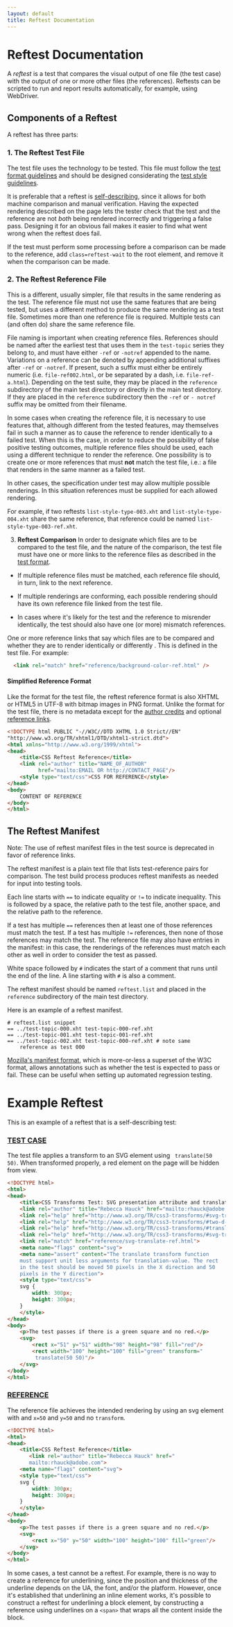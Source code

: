 ```yaml
---
layout: default
title: Reftest Documentation
---
```


# Reftest Documentation

A _reftest_ is a test that compares the visual output of one file 
(the test case) with the output of one or more other files (the 
references). Reftests can be scripted to run and report results 
automatically, for example, using WebDriver. 

## Components of a Reftest

A reftest has three parts:

### 1. The Reftest Test File ###

  The test file uses the technology to be tested. This file must
  follow the [test format guidelines][format-guidelines] and should 
  be designed considerating the 
  [test style guidelines][style-guidelines].

  It is preferable that a reftest is [self-describing][selfdesc], since it allows 
  for both machine comparison and manual verification.  Having the 
  expected rendering described on the page lets the tester 
  check that the test and the reference are not _both_ being 
  rendered incorrectly and triggering a false pass. Designing it for 
  an obvious fail makes it easier to find what went 
  wrong when the reftest does fail.

  If the test must perform some processing before a comparison can 
  be made to the reference, add `class=reftest-wait` to the root 
  element, and remove it when the comparison can be made.

### 2. The Reftest Reference File ###
  
  This is a different, usually simpler, file that results in the 
  same rendering as the test. The reference file must not use 
  the same features that are being tested, but uses a different 
  method to produce the same rendering as a test file. Sometimes 
  more than one reference file is required. Multiple tests can (and 
  often do) share the same reference file.

  File naming is important when creating reference files. References 
  should be named after the earliest test that uses them in the 
  `test-topic` series they belong to, and must have either 
  `-ref` or `-notref` appended to the name. Variations on a 
  reference can be denoted by appending additional suffixes after 
  `-ref` or `-notref`.  If present, such a suffix must either be 
  entirely numeric (i.e. `file-ref002.html`, or be separated by a 
  dash, i.e. `file-ref-a.html`). Depending on the test suite, they 
  may be placed in the `reference` subdirectory of the main test 
  directory or directly in the main test directory. If they are 
  placed in the `reference` subdirectory then the `-ref` or `-
  notref` suffix may be omitted from their filename.

  In some cases when creating the reference file, it is necessary to 
  use features that, although different from the tested features, 
  may themselves fail in such a manner as to cause the reference to 
  render identically to a failed test. When this is the case, in 
  order to reduce the possibility of false positive testing 
  outcomes, multiple reference files should be used, each using a 
  different technique to render the reference. One possibility is to 
  create one or more references that must **not** match the test 
  file, i.e.: a file that renders in the same manner as a failed 
  test.

  In other cases, the specification under test may allow multiple 
  possible renderings. In this situation references must be supplied 
  for each allowed rendering.

  For example, if two reftests 
  `list-style-type-003.xht` and `list-style-type-004.xht` share 
  the same reference, that reference could be named 
  `list-style-type-003-ref.xht`.

3. **Reftest Comparison**
In order to designate which files are to be compared to the test 
file, and the nature of the comparison, the test file must have one
or more links to the reference files as described in the 
[test format][format-guidelines].

  * If multiple reference files must be matched, each reference file 
    should, in turn, link to the next reference.

  * If multiple renderings are conforming, each possible rendering 
    should have its own reference file linked from the test file.

  * In cases where it's likely for the test and the reference to 
    misrender identically, the test should also have one (or more) 
    mismatch references.

   One or more reference links that say which files are to be 
   compared and whether they are to render identically or differently
   . This is defined in the test file. For example:

``` html 
  <link rel="match" href="reference/background-color-ref.html" />
```

#### Simplified Reference Format

Like the format for the test file, the reftest reference format is 
also XHTML or HTML5 in UTF-8 with bitmap images in PNG format. 
Unlike the format for the test file, there is no metadata except for 
the [author credits][credits] and optional [reference links][
reference-links].

``` html
<!DOCTYPE html PUBLIC "-//W3C//DTD XHTML 1.0 Strict//EN"
"http://www.w3.org/TR/xhtml1/DTD/xhtml1-strict.dtd">
<html xmlns="http://www.w3.org/1999/xhtml">
<head>
    <title>CSS Reftest Reference</title>
    <link rel="author" title="NAME_OF_AUTHOR"
          href="mailto:EMAIL OR http://CONTACT_PAGE"/> 
    <style type="text/css">CSS FOR REFERENCE</style>
</head>
<body>
    CONTENT OF REFERENCE
</body>
</html>
```

## The Reftest Manifest

Note: The use of reftest manifest files in the test source  is 
      deprecated in favor of reference links.

The reftest manifest is a plain text file that lists test-reference 
pairs for comparison. The test build process produces reftest 
manifests as needed for input into testing tools.

Each line starts with `==` to indicate equality or `!=` to 
indicate inequality. This is followed by a space, the relative path 
to the test file, another space, and the relative path to the 
reference.

If a test has multiple `==` references then at least one of 
those references must match the test. If a test has multiple 
`!=` references, then none of those references may match the 
test. The reference file may also have entries in the manifest: in 
this case, the renderings of the references must match each other as 
well in order to consider the test as passed.

White space followed by `#` indicates the start of a comment that 
runs until the end of the line. A line starting with `#` is also 
a comment.

The reftest manifest should be named `reftest.list` and placed in the
`reference` subdirectory of the main test directory.

Here is an example of a reftest manifest.

    # reftest.list snippet
    == ../test-topic-000.xht test-topic-000-ref.xht
    == ../test-topic-001.xht test-topic-001-ref.xht
    == ../test-topic-002.xht test-topic-000-ref.xht # note same 
        reference as test 000

[Mozilla's manifest format][moz-manifest], which is more-or-less a 
superset of the W3C format, allows annotations such as whether the 
test is expected to pass or fail. These can be useful when setting 
up automated regression testing.


# Example Reftest

This is an example of a reftest that is a self-describing test:

### [TEST CASE][exampletest]

The test file applies a transform to an SVG element using `
translate(50 50)`. When transformed properly, a red element on 
the page will be hidden from view.

```html
<!DOCTYPE html>
<html>
<head>
    <title>CSS Transforms Test: SVG presentation attribute and translate with translation-value arguments without unit</title>
    <link rel="author" title="Rebecca Hauck" href="mailto:rhauck@adobe.com">
    <link rel="help" href="http://www.w3.org/TR/css3-transforms/#svg-transform">
    <link rel="help" href="http://www.w3.org/TR/css3-transforms/#two-d-transform-functions">
    <link rel="help" href="http://www.w3.org/TR/css3-transforms/#translate-function">
    <link rel="help" href="http://www.w3.org/TR/css3-transforms/#svg-transform-value">
    <link rel="match" href="reference/svg-translate-ref.html">
    <meta name="flags" content="svg">
    <meta name="assert" content="The translate transform function 
    must support unit less arguments for translation-value. The rect 
    in the test should be moved 50 pixels in the X direction and 50 
    pixels in the Y direction">
    <style type="text/css">
    svg {
        width: 300px;
        height: 300px;
    }
    </style>
</head>
<body>
    <p>The test passes if there is a green square and no red.</p>
    <svg>
        <rect x="51" y="51" width="98" height="98" fill="red"/>
        <rect width="100" height="100" fill="green" transform="
         translate(50 50)"/>
    </svg>
</body>
</html>
```     
### [REFERENCE][exampleref]

The reference file achieves the intended rendering by using an 
svg element with and `x=50` and `y=50` and no `transform`.

```html
<!DOCTYPE html>
<html>
<head>
    <title>CSS Reftest Reference</title>
       <link rel="author" title="Rebecca Hauck" href="
       mailto:rhauck@adobe.com">
    <meta name="flags" content="svg">
    <style type="text/css">
    svg {
        width: 300px;
        height: 300px;
    }
    </style>
</head>
<body>
    <p>The test passes if there is a green square and no red.</p>
    <svg>
        <rect x="50" y="50" width="100" height="100" fill="green"/>
    </svg>
</body>
</html>
```

In some cases, a test cannot be a reftest. For example, there is no 
way to create a reference for underlining, since the position and 
thickness of the underline depends on the UA, the font, and/or the 
platform. However, once it's established that underlining an inline 
element works, it's possible to construct a reftest for underlining 
a block element, by constructing a reference using underlines on a 
`<span>` that wraps all the content inside the block.

[selfdesc]: ./test-style-guidelines.html#self-describing
[exampletest]: http://test.csswg.org/source/contributors/adobe/submitted/svg-transform/translate/svg-translate-001.html
[exampleref]: http://test.csswg.org/source/contributors/adobe/submitted/svg-transform/translate/reference/svg-translate-ref.html
[format-guidelines]: ./test-format-guidelines.html
[style-guidelines]: ./test-style-guidelines.html
[credits]: ./test-templates.html#credits
[reference-links]: ./test-format-guidelines.html#reference-links
[moz-manifest]: http://mxr.mozilla.org/mozilla-central/source/layout/tools/reftest/README.txt
